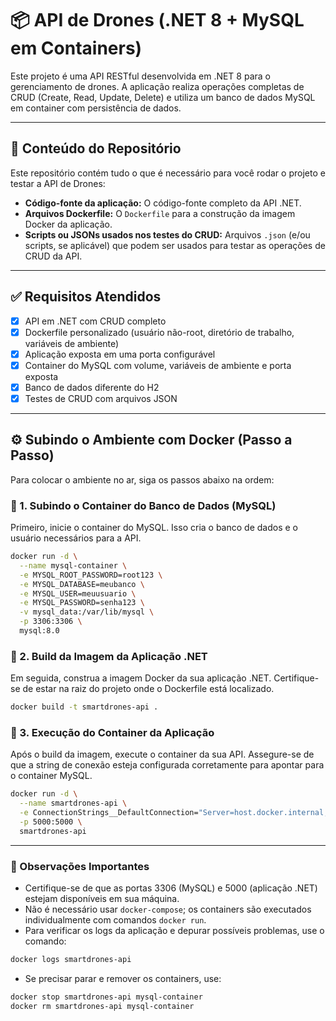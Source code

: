
# 📦 API de Drones (.NET 8 + MySQL em Containers)

Este projeto é uma API RESTful desenvolvida em .NET 8 para o gerenciamento de drones. A aplicação realiza operações completas de CRUD (Create, Read, Update, Delete) e utiliza um banco de dados MySQL em container com persistência de dados.

---

## 📁 Conteúdo do Repositório

Este repositório contém tudo o que é necessário para você rodar o projeto e testar a API de Drones:

* **Código-fonte da aplicação:** O código-fonte completo da API .NET.
* **Arquivos Dockerfile:** O `Dockerfile` para a construção da imagem Docker da aplicação.
* **Scripts ou JSONs usados nos testes do CRUD:** Arquivos `.json` (e/ou scripts, se aplicável) que podem ser usados para testar as operações de CRUD da API.

---

## ✅ Requisitos Atendidos

- [x] API em .NET com CRUD completo  
- [x] Dockerfile personalizado (usuário não-root, diretório de trabalho, variáveis de ambiente)  
- [x] Aplicação exposta em uma porta configurável  
- [x] Container do MySQL com volume, variáveis de ambiente e porta exposta  
- [x] Banco de dados diferente do H2  
- [x] Testes de CRUD com arquivos JSON  

---

## ⚙️ Subindo o Ambiente com Docker (Passo a Passo)

Para colocar o ambiente no ar, siga os passos abaixo na ordem:

### 🐬 1. Subindo o Container do Banco de Dados (MySQL)

Primeiro, inicie o container do MySQL. Isso cria o banco de dados e o usuário necessários para a API.

```bash
docker run -d \
  --name mysql-container \
  -e MYSQL_ROOT_PASSWORD=root123 \
  -e MYSQL_DATABASE=meubanco \
  -e MYSQL_USER=meuusuario \
  -e MYSQL_PASSWORD=senha123 \
  -v mysql_data:/var/lib/mysql \
  -p 3306:3306 \
  mysql:8.0
```

### 🐳 2. Build da Imagem da Aplicação .NET

Em seguida, construa a imagem Docker da sua aplicação .NET. Certifique-se de estar na raiz do projeto onde o Dockerfile está localizado.

```bash
docker build -t smartdrones-api .
```

### 🚀 3. Execução do Container da Aplicação

Após o build da imagem, execute o container da sua API. Assegure-se de que a string de conexão esteja configurada corretamente para apontar para o container MySQL.

```bash
docker run -d \
  --name smartdrones-api \
  -e ConnectionStrings__DefaultConnection="Server=host.docker.internal;Port=3306;Database=meubanco;User=meuusuario;Password=senha123;" \
  -p 5000:5000 \
  smartdrones-api
```

---

### 📝 Observações Importantes

- Certifique-se de que as portas 3306 (MySQL) e 5000 (aplicação .NET) estejam disponíveis em sua máquina.  
- Não é necessário usar `docker-compose`; os containers são executados individualmente com comandos `docker run`.  
- Para verificar os logs da aplicação e depurar possíveis problemas, use o comando:

```bash
docker logs smartdrones-api
```

- Se precisar parar e remover os containers, use:

```bash
docker stop smartdrones-api mysql-container
docker rm smartdrones-api mysql-container
```
